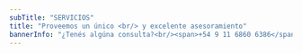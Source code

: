 ```yaml
---
subTitle: "SERVICIOS"
title: "Proveemos un único <br/> y excelente asesoramiento"
bannerInfo: "¿Tenés algúna consulta?<br/><span>+54 9 11 6860 6386</span>"
---
```


